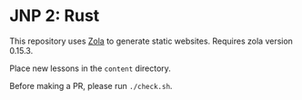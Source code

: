 # JNP 2: Rust

This repository uses [Zola](https://www.getzola.org/documentation/getting-started/installation/) to generate static websites. Requires zola version 0.15.3.

Place new lessons in the `content` directory.

Before making a PR, please run `./check.sh`.
